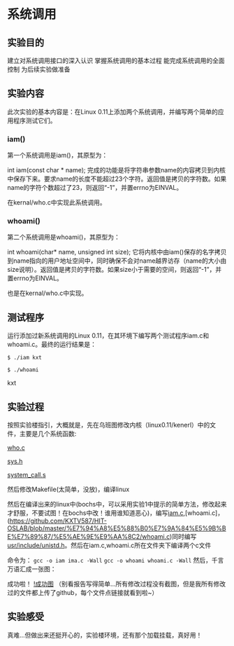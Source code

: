 # 系统调用
## 实验目的
建立对系统调用接口的深入认识
掌握系统调用的基本过程
能完成系统调用的全面控制
为后续实验做准备
## 实验内容
此次实验的基本内容是：在Linux 0.11上添加两个系统调用，并编写两个简单的应用程序测试它们。

### iam()

第一个系统调用是iam()，其原型为：

int iam(const char * name); 完成的功能是将字符串参数name的内容拷贝到内核中保存下来。要求name的长度不能超过23个字符。返回值是拷贝的字符数。如果name的字符个数超过了23，则返回“-1”，并置errno为EINVAL。

在kernal/who.c中实现此系统调用。

### whoami()

第二个系统调用是whoami()，其原型为：

int whoami(char* name, unsigned int size); 它将内核中由iam()保存的名字拷贝到name指向的用户地址空间中，同时确保不会对name越界访存（name的大小由size说明）。返回值是拷贝的字符数。如果size小于需要的空间，则返回“-1”，并置errno为EINVAL。

也是在kernal/who.c中实现。

## 测试程序

运行添加过新系统调用的Linux 0.11，在其环境下编写两个测试程序iam.c和whoami.c。最终的运行结果是：

`$ ./iam kxt`

`$ ./whoami`

kxt

## 实验过程
按照实验楼指引，大概就是，先在乌班图修改内核（linux0.11/kenerl）中的文件，主要是几个系统函数:

[who.c](https://github.com/KXTV587/HIT-OSLAB/blob/master/%E7%94%A8%E5%88%B0%E7%9A%84%E5%9B%BE%E7%89%87/%E5%AE%9E%E9%AA%8C2/who.c)

[sys.h](https://github.com/KXTV587/HIT-OSLAB/blob/master/%E7%94%A8%E5%88%B0%E7%9A%84%E5%9B%BE%E7%89%87/%E5%AE%9E%E9%AA%8C2/sys.h)

[system_call.s](https://github.com/KXTV587/HIT-OSLAB/blob/master/%E7%94%A8%E5%88%B0%E7%9A%84%E5%9B%BE%E7%89%87/%E5%AE%9E%E9%AA%8C2/system_call.s)

然后修改Makefile(太简单，没放)，编译linux

然后在编译出来的linux中(bochs中，可以采用实验1中提示的简单方法，修改起来才舒服，不要试图！在bochs中改！谁用谁知道恶心)，编写[iam.c](https://github.com/KXTV587/HIT-OSLAB/blob/master/%E7%94%A8%E5%88%B0%E7%9A%84%E5%9B%BE%E7%89%87/%E5%AE%9E%E9%AA%8C2/iam.c),[whoami.c]，(https://github.com/KXTV587/HIT-OSLAB/blob/master/%E7%94%A8%E5%88%B0%E7%9A%84%E5%9B%BE%E7%89%87/%E5%AE%9E%E9%AA%8C2/whoami.c)同时编写 [usr/include/unistd.h](https://github.com/KXTV587/HIT-OSLAB/blob/master/%E7%94%A8%E5%88%B0%E7%9A%84%E5%9B%BE%E7%89%87/%E5%AE%9E%E9%AA%8C2/unistd.h)。然后在iam.c,whoami.c所在文件夹下编译两个c文件

命令为：
`gcc -o iam ima.c -Wall`
`gcc -o whoami whoami.c -Wall`
然后，千言万语汇成一张图：

成功啦！
[!成功图](https://github.com/KXTV587/HIT-OSLAB/blob/master/%E7%94%A8%E5%88%B0%E7%9A%84%E5%9B%BE%E7%89%87/%E5%AE%9E%E9%AA%8C2/1.png)
（别看报告写得简单…所有修改过程没有截图，但是我所有修改过的文件都上传了github，每个文件点链接就看到啦~）

## 实验感受

真难…但做出来还挺开心的，实验楼环境，还有那个加载挂载，真好用！

